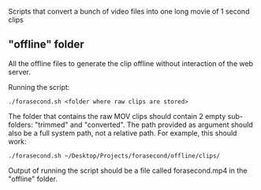 Scripts that convert a bunch of video files into one long movie of 1 second clips


## "offline" folder

All the offline files to generate the clip offline without interaction of the web server.

Running the script:
```
./forasecond.sh <folder where raw clips are stored>
```

The folder that contains the raw MOV clips should contain 2 empty sub-folders: "trimmed" and "converted". The path provided as argument should also be a full system path, not a relative path. For example, this should work:

```
./forasecond.sh ~/Desktop/Projects/forasecond/offline/clips/
```

Output of running the script should be a file called forasecond.mp4 in the "offline" folder.